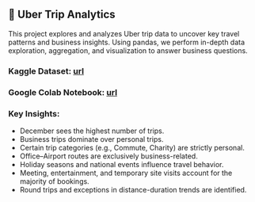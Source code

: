 ## 🚗 Uber Trip Analytics

This project explores and analyzes Uber trip data to uncover key travel patterns and business insights. Using pandas, we perform in-depth data exploration, aggregation, and visualization to answer business questions.

### Kaggle Dataset: [url](https://www.kaggle.com/datasets/zusmani/uberdrives)

### Google Colab Notebook: [url](https://colab.research.google.com/drive/1m-paNuNemv0h4a8HrYxxZaaoZmtkNhRP?usp=sharing)

### Key Insights:
- December sees the highest number of trips.
- Business trips dominate over personal trips.
- Certain trip categories (e.g., Commute, Charity) are strictly personal.
- Office–Airport routes are exclusively business-related.
- Holiday seasons and national events influence travel behavior.
- Meeting, entertainment, and temporary site visits account for the majority of bookings.
- Round trips and exceptions in distance-duration trends are identified.
  
